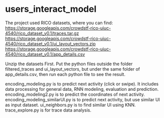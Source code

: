 # users_interact_model
The project used RICO datasets, where you can find:
https://storage.googleapis.com/crowdstf-rico-uiuc-4540/rico_dataset_v0.1/traces.tar.gz   
https://storage.googleapis.com/crowdstf-rico-uiuc-4540/rico_dataset_v0.1/ui_layout_vectors.zip
https://storage.googleapis.com/crowdstf-rico-uiuc-4540/rico_dataset_v0.1/app_details.csv

Unzip the datasets First. 
Put the python files outside the folder filtered_traces and ui_layout_vectors, but under the same folder of app_details.csv,
then run each python file to see the result. 


encoding_modeling.py is to predict next activity (click or swipe). It includes data processing for general data, RNN modeling, evaluation and prediction.
encoding_modeling2.py is to predict the coordinates of next activity.
encoding_modeling_similarUI.py is to predict next activity, but use similar UI as input dataset.
ui_neighbors.py is to find similar UI using KNN.
trace_explore.py is for trace data analysis.
